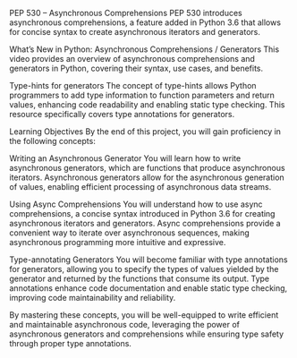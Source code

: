PEP 530 – Asynchronous Comprehensions
PEP 530 introduces asynchronous comprehensions, a feature added in Python 3.6 that allows for concise syntax to create asynchronous iterators and generators.

What’s New in Python: Asynchronous Comprehensions / Generators
This video provides an overview of asynchronous comprehensions and generators in Python, covering their syntax, use cases, and benefits.

Type-hints for generators
The concept of type-hints allows Python programmers to add type information to function parameters and return values, enhancing code readability and enabling static type checking. This resource specifically covers type annotations for generators.

Learning Objectives
By the end of this project, you will gain proficiency in the following concepts:

Writing an Asynchronous Generator
You will learn how to write asynchronous generators, which are functions that produce asynchronous iterators. Asynchronous generators allow for the asynchronous generation of values, enabling efficient processing of asynchronous data streams.

Using Async Comprehensions
You will understand how to use async comprehensions, a concise syntax introduced in Python 3.6 for creating asynchronous iterators and generators. Async comprehensions provide a convenient way to iterate over asynchronous sequences, making asynchronous programming more intuitive and expressive.

Type-annotating Generators
You will become familiar with type annotations for generators, allowing you to specify the types of values yielded by the generator and returned by the functions that consume its output. Type annotations enhance code documentation and enable static type checking, improving code maintainability and reliability.

By mastering these concepts, you will be well-equipped to write efficient and maintainable asynchronous code, leveraging the power of asynchronous generators and comprehensions while ensuring type safety through proper type annotations.
